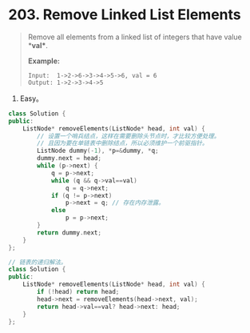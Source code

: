 # 203. Remove Linked List Elements

> Remove all elements from a linked list of integers that have value ***val\***.
>
> **Example:**
>
> ```
> Input:  1->2->6->3->4->5->6, val = 6
> Output: 1->2->3->4->5
> ```

1. Easy。

```cpp
class Solution {
public:
    ListNode* removeElements(ListNode* head, int val) {
        // 设置一个哨兵结点，这样在需要删除头节点时，才比较方便处理。
        // 且因为要在单链表中删除结点，所以必须维护一个前驱指针。
        ListNode dummy(-1), *p=&dummy, *q;
        dummy.next = head;
        while (p->next) {
            q = p->next;
            while (q && q->val==val)
                q = q->next;
            if (q != p->next)
                p->next = q; // 存在内存泄露。
            else
                p = p->next;
        }
        return dummy.next;
    }
};
```

```cpp
// 链表的递归解法。
class Solution {
public:
    ListNode* removeElements(ListNode* head, int val) {
        if (!head) return head;
        head->next = removeElements(head->next, val);
        return head->val==val? head->next: head;
    }
};
```

